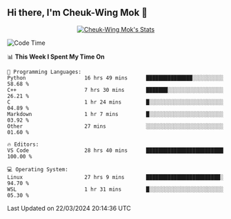 ## Hi there, I'm Cheuk-Wing Mok 👋

<!--
**mozro0327/mozro0327** is a ✨ _special_ ✨ repository because its `README.md` (this file) appears on your GitHub profile.

Here are some ideas to get you started:

- 🔭 I’m currently working on ...
- 🌱 I’m currently learning ...
- 👯 I’m looking to collaborate on ...
- 🤔 I’m looking for help with ...
- 💬 Ask me about ...
- 📫 How to reach me: ...
- 😄 Pronouns: ...
- ⚡ Fun fact: ...
-->

<p align="center">
  <a href="https://github.com/mozro0327" class="rich-diff-level-one">
    <img src="https://github-readme-stats.vercel.app/api?username=mozro0327&title_color=333&text_color=777" alt="Cheuk-Wing Mok's Stats" >
    <!-- &hide=issues
    <img src="https://github-readme-stats.vercel.app/api?username=mozro0327&hide=issues&title_color=333&text_color=777" alt="Cheuk-Wing Mok's Stats" >
    -->
  </a>
</p>

<!--START_SECTION:waka-->
![Code Time](http://img.shields.io/badge/Code%20Time-2%2C433%20hrs%209%20mins-blue)

📊 **This Week I Spent My Time On** 

```text
💬 Programming Languages: 
Python                   16 hrs 49 mins      ███████████████░░░░░░░░░░   58.68 % 
C++                      7 hrs 30 mins       ███████░░░░░░░░░░░░░░░░░░   26.21 % 
C                        1 hr 24 mins        █░░░░░░░░░░░░░░░░░░░░░░░░   04.89 % 
Markdown                 1 hr 7 mins         █░░░░░░░░░░░░░░░░░░░░░░░░   03.92 % 
Other                    27 mins             ░░░░░░░░░░░░░░░░░░░░░░░░░   01.60 % 

🔥 Editors: 
VS Code                  28 hrs 40 mins      █████████████████████████   100.00 % 

💻 Operating System: 
Linux                    27 hrs 9 mins       ████████████████████████░   94.70 % 
WSL                      1 hr 31 mins        █░░░░░░░░░░░░░░░░░░░░░░░░   05.30 % 
```


 Last Updated on 22/03/2024 20:14:36 UTC
<!--END_SECTION:waka-->
